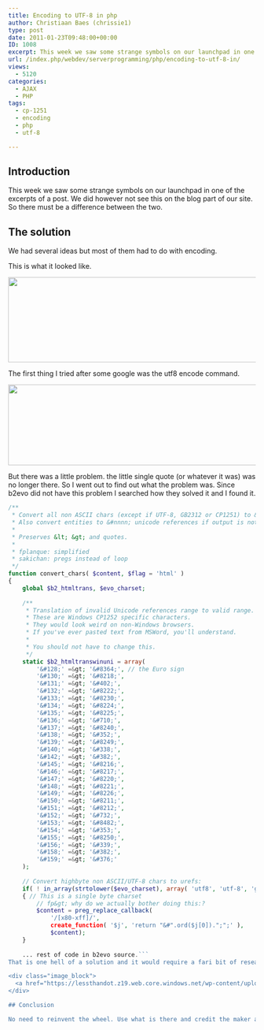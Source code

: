 ```yaml
---
title: Encoding to UTF-8 in php
author: Christiaan Baes (chrissie1)
type: post
date: 2011-01-23T09:48:00+00:00
ID: 1008
excerpt: This week we saw some strange symbols on our launchpad in one of the excerpts of a post. We did however not see this on the blog part of our site. So there must be a difference between the two. Here is how I solved it.
url: /index.php/webdev/serverprogramming/php/encoding-to-utf-8-in/
views:
  - 5120
categories:
  - AJAX
  - PHP
tags:
  - cp-1251
  - encoding
  - php
  - utf-8

---
```

## Introduction

This week we saw some strange symbols on our launchpad in one of the excerpts of a post. We did however not see this on the blog part of our site. So there must be a difference between the two.

## The solution

We had several ideas but most of them had to do with encoding. 

This is what it looked like.

<div class="image_block">
  <a href="https://lessthandot.z19.web.core.windows.net/wp-content/uploads/users/chrissie1/encoding/encoding1.png?mtime=1295782780"><img alt="" src="https://lessthandot.z19.web.core.windows.net/wp-content/uploads/users/chrissie1/encoding/encoding1.png?mtime=1295782780" width="673" height="173" /></a>
</div>

The first thing I tried after some google was the utf8 encode command.

<div class="image_block">
  <a href="https://lessthandot.z19.web.core.windows.net/wp-content/uploads/users/chrissie1/encoding/encoding2.png?mtime=1295782793"><img alt="" src="https://lessthandot.z19.web.core.windows.net/wp-content/uploads/users/chrissie1/encoding/encoding2.png?mtime=1295782793" width="690" height="164" /></a>
</div>

But there was a little problem. the little single quote (or whatever it was) was no longer there. So I went out to find out what the problem was. Since b2evo did not have this problem I searched how they solved it and I found it. 

```php
/**
 * Convert all non ASCII chars (except if UTF-8, GB2312 or CP1251) to &#nnnn; unicode references.
 * Also convert entities to &#nnnn; unicode references if output is not HTML (eg XML)
 *
 * Preserves &lt; &gt; and quotes.
 *
 * fplanque: simplified
 * sakichan: pregs instead of loop
 */
function convert_chars( $content, $flag = 'html' )
{
    global $b2_htmltrans, $evo_charset;
 
    /**
     * Translation of invalid Unicode references range to valid range.
     * These are Windows CP1252 specific characters.
     * They would look weird on non-Windows browsers.
     * If you've ever pasted text from MSWord, you'll understand.
     *
     * You should not have to change this.
     */
    static $b2_htmltranswinuni = array(
        '&#128;' =&gt; '&#8364;', // the Euro sign
        '&#130;' =&gt; '&#8218;',
        '&#131;' =&gt; '&#402;',
        '&#132;' =&gt; '&#8222;',
        '&#133;' =&gt; '&#8230;',
        '&#134;' =&gt; '&#8224;',
        '&#135;' =&gt; '&#8225;',
        '&#136;' =&gt; '&#710;',
        '&#137;' =&gt; '&#8240;',
        '&#138;' =&gt; '&#352;',
        '&#139;' =&gt; '&#8249;',
        '&#140;' =&gt; '&#338;',
        '&#142;' =&gt; '&#382;',
        '&#145;' =&gt; '&#8216;',
        '&#146;' =&gt; '&#8217;',
        '&#147;' =&gt; '&#8220;',
        '&#148;' =&gt; '&#8221;',
        '&#149;' =&gt; '&#8226;',
        '&#150;' =&gt; '&#8211;',
        '&#151;' =&gt; '&#8212;',
        '&#152;' =&gt; '&#732;',
        '&#153;' =&gt; '&#8482;',
        '&#154;' =&gt; '&#353;',
        '&#155;' =&gt; '&#8250;',
        '&#156;' =&gt; '&#339;',
        '&#158;' =&gt; '&#382;',
        '&#159;' =&gt; '&#376;'
    );
 
    // Convert highbyte non ASCII/UTF-8 chars to urefs:
    if( ! in_array(strtolower($evo_charset), array( 'utf8', 'utf-8', 'gb2312', 'windows-1251') ) )
    { // This is a single byte charset
        // fp&gt; why do we actually bother doing this:?
        $content = preg_replace_callback(
            '/[x80-xff]/',
            create_function( '$j', 'return "&#".ord($j[0]).";";' ),
            $content);
    }
 
    ... rest of code in b2evo source.```
That is one hell of a solution and it would require a fari bit of research to find out why you need all this. It will need a good knowledge to see the difference between the codecs and how you can solve it. I did not feel the need to do this and just used the b2evo code. And that solved the problem.

<div class="image_block">
  <a href="https://lessthandot.z19.web.core.windows.net/wp-content/uploads/users/chrissie1/encoding/encoding3.png?mtime=1295782805"><img alt="" src="https://lessthandot.z19.web.core.windows.net/wp-content/uploads/users/chrissie1/encoding/encoding3.png?mtime=1295782805" width="682" height="167" /></a>
</div>

## Conclusion

No need to reinvent the wheel. Use what is there and credit the maker and move on. But I do understand what it does and why it does it and that is important.